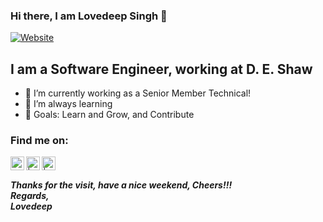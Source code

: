 ### Hi there, I am Lovedeep Singh 👋 

[![Website](https://img.shields.io/website?label=personal_website&style=for-the-badge&url=https%3A%2F%2Fsites.google.com/view/lovedeepsingh)](https://sites.google.com/view/lovedeepsingh) 

## I am a Software Engineer, working at D. E. Shaw

- 🔭 I’m currently working as a Senior Member Technical!
- 🌱 I’m always learning 
- 🥅 Goals: Learn and Grow, and Contribute

### Find me on:

[<img align="left" alt="" width="22px" target="_blank"  src="https://freepngimg.com/thumb/world_wide_web/25085-2-world-wide-web-transparent-image.png" />][website]
[<img align="left" alt=" | LinkedIn" width="22px" target="_blank"  src="https://encrypted-tbn0.gstatic.com/images?q=tbn:ANd9GcQy-TZipv8mF4zDszEHp15pADsjs4XkbuvZQg&usqp=CAU" />][linkedin]
<!--- [<img align="left" alt=" | LeetCode" width="22px" target="_blank"  src="https://pbs.twimg.com/profile_images/910592237695676416/7xInX10u.jpg" />][LeetCode]--->
[<img align="left" alt=" | LinkedIn" width="22px" target="_blank"  src="https://cdn.icon-icons.com/icons2/2108/PNG/512/google_scholar_icon_130918.png" />][GoogleScholar]
<!--- [<img align="left" alt=" | Twitter" width="22px" target="_blank"  src="https://cdn.jsdelivr.net/npm/simple-icons@v3/icons/twitter.svg" />][twitter] --->

<br />

<h5> Thanks for the visit, have a nice weekend, Cheers!!! <br/> Regards, <br/> Lovedeep </h5>

[linkedin]: https://linkedin.com/in/singhlovedeep
[website]: https://sites.google.com/view/lovedeepsingh
[LeetCode]: https://leetcode.com/lovedeep
[GoogleScholar]: https://scholar.google.com/citations?user=WC6fo10AAAAJ&hl=en
<!---[twitter]: https://twitter.com/iamLSingh --->
